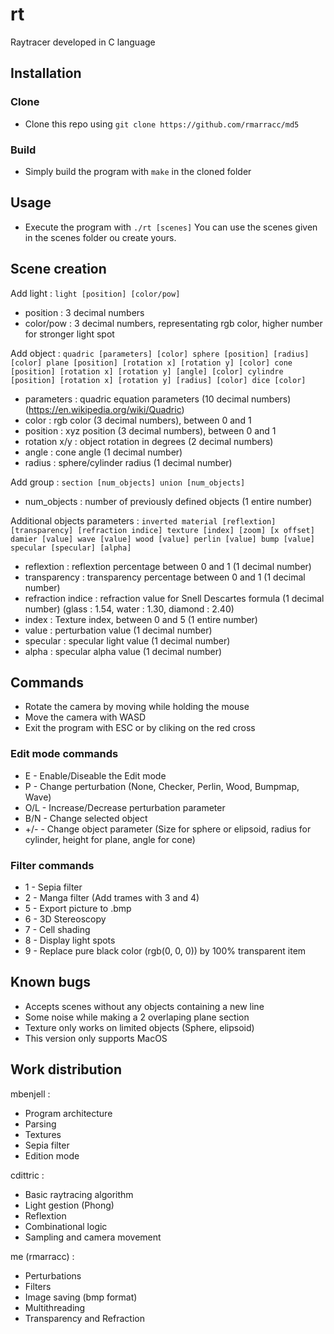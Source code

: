 # rt
Raytracer developed in C language

## Installation

### Clone

- Clone this repo using `git clone https://github.com/rmarracc/md5`

### Build

- Simply build the program with `make` in the cloned folder

## Usage

- Execute the program with `./rt [scenes]`
You can use the scenes given in the scenes folder ou create yours.

## Scene creation

Add light :
`light [position] [color/pow]`
- position : 3 decimal numbers
- color/pow : 3 decimal numbers, representating rgb color, higher number for stronger light spot

Add object :
`quadric [parameters] [color]
sphere [position] [radius] [color]
plane [position] [rotation x] [rotation y] [color]
cone [position] [rotation x] [rotation y] [angle] [color]
cylindre [position] [rotation x] [rotation y] [radius] [color]
dice [color]`
- parameters : quadric equation parameters (10 decimal numbers) (https://en.wikipedia.org/wiki/Quadric)
- color : rgb color (3 decimal numbers), between 0 and 1
- position : xyz position (3 decimal numbers), between 0 and 1
- rotation x/y : object rotation in degrees (2 decimal numbers)
- angle : cone angle (1 decimal number)
- radius : sphere/cylinder radius (1 decimal number)

Add group :
`section [num_objects]
union [num_objects]`
- num_objects : number of previously defined objects (1 entire number)

Additional objects parameters :
`inverted
material [reflextion] [transparency] [refraction indice]
texture [index] [zoom] [x offset]
damier [value]
wave [value]
wood [value]
perlin [value]
bump [value]
specular [specular] [alpha]`
- reflextion : reflextion percentage between 0 and 1 (1 decimal number)
- transparency : transparency percentage between 0 and 1 (1 decimal number)
- refraction indice : refraction value for Snell Descartes formula (1 decimal number) (glass : 1.54, water : 1.30, diamond : 2.40)
- index : Texture index, between 0 and 5 (1 entire number)
- value : perturbation value (1 decimal number)
- specular : specular light value (1 decimal number)
- alpha : specular alpha value (1 decimal number)


## Commands

- Rotate the camera by moving while holding the mouse
- Move the camera with WASD
- Exit the program with ESC or by cliking on the red cross

### Edit mode commands 

- E - Enable/Diseable the Edit mode
- P - Change perturbation (None, Checker, Perlin, Wood, Bumpmap, Wave)
- O/L - Increase/Decrease perturbation parameter
- B/N - Change selected object
- +/- - Change object parameter (Size for sphere or elipsoid, radius for cylinder, height for plane, angle for cone)

### Filter commands
- 1 - Sepia filter
- 2 - Manga filter (Add trames with 3 and 4)
- 5 - Export picture to .bmp
- 6 - 3D Stereoscopy
- 7 - Cell shading
- 8 - Display light spots
- 9 - Replace pure black color (rgb(0, 0, 0)) by 100% transparent item

## Known bugs

- Accepts scenes without any objects containing a new line
- Some noise while making a 2 overlaping plane section
- Texture only works on limited objects (Sphere, elipsoid)
- This version only supports MacOS

## Work distribution

mbenjell :

- Program architecture
- Parsing
- Textures
- Sepia filter
- Edition mode

cdittric :

- Basic raytracing algorithm
- Light gestion (Phong)
- Reflextion
- Combinational logic
- Sampling and camera movement

me (rmarracc) :

- Perturbations
- Filters
- Image saving (bmp format)
- Multithreading
- Transparency and Refraction
